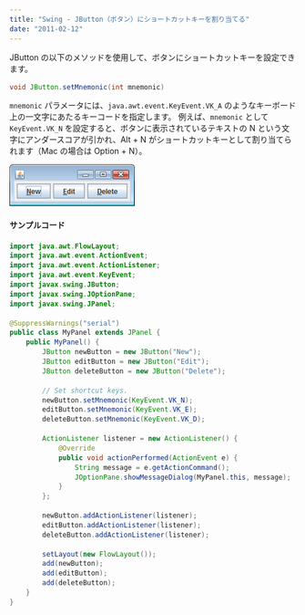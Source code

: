 ```yaml
---
title: "Swing - JButton（ボタン）にショートカットキーを割り当てる"
date: "2011-02-12"
---
```


JButton の以下のメソッドを使用して、ボタンにショートカットキーを設定できます。

~~~ java
void JButton.setMnemonic(int mnemonic)
~~~

`mnemonic` パラメータには、`java.awt.event.KeyEvent.VK_A` のようなキーボード上の一文字にあたるキーコードを指定します。
例えば、`mnemonic` として `KeyEvent.VK_N` を設定すると、ボタンに表示されているテキストの N という文字にアンダースコアが引かれ、Alt + N がショートカットキーとして割り当てられます（Mac の場合は Option + N）。

![jbutton-shortcut.png](./jbutton-shortcut.png)

#### サンプルコード

~~~ java
import java.awt.FlowLayout;
import java.awt.event.ActionEvent;
import java.awt.event.ActionListener;
import java.awt.event.KeyEvent;
import javax.swing.JButton;
import javax.swing.JOptionPane;
import javax.swing.JPanel;

@SuppressWarnings("serial")
public class MyPanel extends JPanel {
    public MyPanel() {
        JButton newButton = new JButton("New");
        JButton editButton = new JButton("Edit");
        JButton deleteButton = new JButton("Delete");

        // Set shortcut keys.
        newButton.setMnemonic(KeyEvent.VK_N);
        editButton.setMnemonic(KeyEvent.VK_E);
        deleteButton.setMnemonic(KeyEvent.VK_D);

        ActionListener listener = new ActionListener() {
            @Override
            public void actionPerformed(ActionEvent e) {
                String message = e.getActionCommand();
                JOptionPane.showMessageDialog(MyPanel.this, message);
            }
        };

        newButton.addActionListener(listener);
        editButton.addActionListener(listener);
        deleteButton.addActionListener(listener);

        setLayout(new FlowLayout());
        add(newButton);
        add(editButton);
        add(deleteButton);
    }
}
~~~

